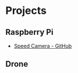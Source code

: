 # Projects

## Raspberry Pi
- [Speed Camera - GitHub](https://github.com/pageauc/speed-camera)

## Drone
